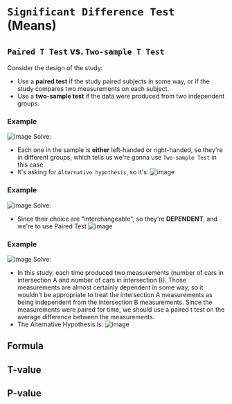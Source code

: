# `Significant Difference Test` (Means)


## `Paired T Test` vs. `Two-sample T Test`
Consider the design of the study:
- Use a **paired test** if the study paired subjects in some way, or if the study compares two measurements on each subject.
- Use a **two-sample test** if the data were produced from two independent groups.

### Example
![image](https://user-images.githubusercontent.com/14041622/45536491-40d04000-b834-11e8-8f54-1c740471cc29.png)
Solve:
- Each one in the sample is **either** left-handed or right-handed, so they're in different groups, which tells us we're gonna use `Two-sample Test` in this case
- It's asking for `Alternative hypothesis`, so it's:
![image](https://user-images.githubusercontent.com/14041622/45536903-627df700-b835-11e8-91cc-8d8522c3f5c4.png)

### Example
![image](https://user-images.githubusercontent.com/14041622/45537133-0c5d8380-b836-11e8-908e-730a4ba3eef0.png)
Solve:
- Since their choice are "interchangeable", so they're **DEPENDENT**, and we're to use Paired Test
![image](https://user-images.githubusercontent.com/14041622/45537291-68c0a300-b836-11e8-85cd-591494748484.png)


### Example
![image](https://user-images.githubusercontent.com/14041622/45537485-f00e1680-b836-11e8-983c-f587983e7545.png)
Solve:
- In this study, each time produced two measurements (number of cars in intersection A and number of cars in intersection B). Those measurements are almost certainly dependent in some way, so it wouldn't be appropriate to treat the intersection A measurements as being independent from the intersection B measurements. Since the measurements were paired for time, we should use a paired t test on the average difference between the measurements.
- The Alternative Hypothesis is:
![image](https://user-images.githubusercontent.com/14041622/45537513-09af5e00-b837-11e8-87d7-466bee6e3017.png)


## Formula


## T-value 



## P-value